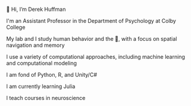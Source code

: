 👋 Hi, I’m Derek Huffman

I'm an Assistant Professor in the Department of Psychology at Colby College

My lab and I study human behavior and the 🧠, with a focus on spatial navigation and memory

I use a variety of computational approaches, including machine learning and computational modeling

I am fond of Python, R, and Unity/C#

I am currently learning Julia

I teach courses in neuroscience

<!---
djhuffman/djhuffman is a ✨ special ✨ repository because its `README.md` (this file) appears on your GitHub profile.
You can click the Preview link to take a look at your changes.
--->
